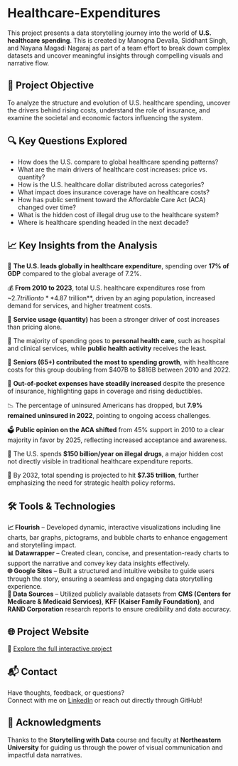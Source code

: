 # Healthcare-Expenditures

This project presents a data storytelling journey into the world of **U.S. healthcare spending**. This is created by Manogna Devalla, Siddhant Singh, and Nayana Magadi Nagaraj as part of a team effort to break down complex datasets and uncover meaningful insights through compelling visuals and narrative flow.

## 🧠 Project Objective

To analyze the structure and evolution of U.S. healthcare spending, uncover the drivers behind rising costs, understand the role of insurance, and examine the societal and economic factors influencing the system.

## 🔍 Key Questions Explored

- How does the U.S. compare to global healthcare spending patterns?
- What are the main drivers of healthcare cost increases: price vs. quantity?
- How is the U.S. healthcare dollar distributed across categories?
- What impact does insurance coverage have on healthcare costs?
- How has public sentiment toward the Affordable Care Act (ACA) changed over time?
- What is the hidden cost of illegal drug use to the healthcare system?
- Where is healthcare spending headed in the next decade?

## 📈 Key Insights from the Analysis

📌  **The U.S. leads globally in healthcare expenditure**, spending over **17% of GDP** compared to the global average of 7.2%.

💰  **From 2010 to 2023**, total U.S. healthcare expenditures rose from ~$2.7 trillion to **$4.87 trillion**, driven by an aging population, increased demand for services, and higher treatment costs.


🧮  **Service usage (quantity)** has been a stronger driver of cost increases than pricing alone.

🏥  The majority of spending goes to **personal health care**, such as hospital and clinical services, while **public health activity** receives the least.

🧓  **Seniors (65+) contributed the most to spending growth**, with healthcare costs for this group doubling from $407B to $816B between 2010 and 2022.

💊  **Out-of-pocket expenses have steadily increased** despite the presence of insurance, highlighting gaps in coverage and rising deductibles.

📉  The percentage of uninsured Americans has dropped, but **7.9% remained uninsured in 2022**, pointing to ongoing access challenges.

🗳️  **Public opinion on the ACA shifted** from 45% support in 2010 to a clear majority in favor by 2025, reflecting increased acceptance and awareness.

🚨  The U.S. spends **$150 billion/year on illegal drugs**, a major hidden cost not directly visible in traditional healthcare expenditure reports.

🔮  By 2032, total spending is projected to hit **$7.35 trillion**, further emphasizing the need for strategic health policy reforms.

## 🛠️ Tools & Technologies

**📈 Flourish** – Developed dynamic, interactive visualizations including line charts, bar graphs, pictograms, and bubble charts to enhance engagement and storytelling impact.  
**📊 Datawrapper** – Created clean, concise, and presentation-ready charts to support the narrative and convey key data insights effectively.  
**🌐 Google Sites** – Built a structured and intuitive website to guide users through the story, ensuring a seamless and engaging data storytelling experience.  
**📁 Data Sources** – Utilized publicly available datasets from **CMS (Centers for Medicare & Medicaid Services)**, **KFF (Kaiser Family Foundation)**, and **RAND Corporation** research reports to ensure credibility and data accuracy.

## 🌐 Project Website

🔗 [Explore the full interactive project](https://sites.google.com/view/project1-group3/home)

## 📬 Contact

Have thoughts, feedback, or questions?  
Connect with me on [LinkedIn](https://www.linkedin.com/in/manogna-devalla/) or reach out directly through GitHub!

## 📢 Acknowledgments

Thanks to the **Storytelling with Data** course and faculty at **Northeastern University** for guiding us through the power of visual communication and impactful data narratives.
